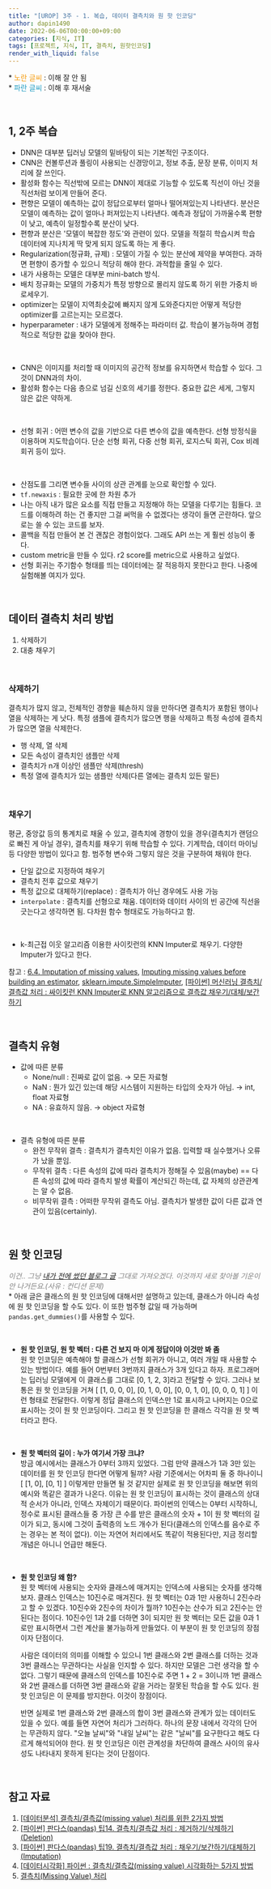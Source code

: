 ```yaml
---
title: "[UROP] 3주 - 1. 복습, 데이터 결측치와 원 핫 인코딩"
author: dapin1490
date: 2022-06-06T00:00:00+09:00
categories: [지식, IT]
tags: [프로젝트, 지식, IT, 결측치, 원핫인코딩]
render_with_liquid: false
---
```


<style>
	.x-understand { color: #f59908; }
	.understand { color: #1a9ac1 }
	.more-study { color: #915ee7 }
    .comment { color: #828282 }
    .tab { white-space: pre; }
</style>

&#42; <span class="x-understand">노란 글씨</span> : 이해 잘 안 됨  
&#42; <span class="understand">파란 글씨</span> : 이해 후 재서술  

<br>

## 1, 2주 복습
- DNN은 대부분 딥러닝 모델의 밑바탕이 되는 기본적인 구조이다.
- CNN은 컨볼루션과 풀링이 사용되는 신경망이고, 정보 추출, 문장 분류, 이미지 처리에 잘 쓰인다.
- 활성화 함수는 직선밖에 모르는 DNN이 제대로 기능할 수 있도록 직선이 아닌 것을 직선처럼 보이게 만들어 준다.
- 편향은 모델이 예측하는 값이 정답으로부터 얼마나 떨어져있는지 나타낸다. 분산은 모델이 예측하는 값이 얼마나 퍼져있는지 나타낸다. 예측과 정답이 가까울수록 편향이 낮고, 예측이 일정할수록 분산이 낮다.
- 편향과 분산은 '모델이 복잡한 정도'와 관련이 있다. 모델을 적절히 학습시켜 학습 데이터에 지나치게 딱 맞게 되지 않도록 하는 게 좋다.
- Regularization(정규화, 규제) : 모델이 가질 수 있는 분산에 제약을 부여한다. 과하면 편향이 증가할 수 있으니 적당히 해야 한다. 과적합을 줄일 수 있다.
- 내가 사용하는 모델은 대부분 mini-batch 방식.
- 배치 정규화는 모델의 가중치가 특정 방향으로 몰리지 않도록 하기 위한 가중치 바로세우기.
- optimizer는 모델이 지역최솟값에 빠지지 않게 도와준다지만 어떻게 적당한 optimizer를 고르는지는 모르겠다.
- hyperparameter : 내가 모델에게 정해주는 파라미터 값. 학습이 불가능하며 경험적으로 적당한 값을 찾아야 한다.

<br>

- CNN은 이미지를 처리할 때 이미지의 공간적 정보를 유지하면서 학습할 수 있다. 그것이 DNN과의 차이.
- 활성화 함수는 다음 층으로 넘길 신호의 세기를 정한다. 중요한 값은 세게, 그렇지 않은 값은 약하게.

<br>

- 선형 회귀 : 어떤 변수의 값을 기반으로 다른 변수의 값을 예측한다. 선형 방정식을 이용하며 지도학습이다. 단순 선형 회귀, 다중 선형 회귀, 로지스틱 회귀, Cox 비례 회귀 등이 있다.

<br>

- 산점도를 그리면 변수들 사이의 상관 관계를 눈으로 확인할 수 있다.
- `tf.newaxis` : 필요한 곳에 한 차원 추가
- 나는 아직 내가 많은 요소를 직접 만들고 지정해야 하는 모델을 다루기는 힘들다. 코드를 이해하려 하는 건 좋지만 그걸 써먹을 수 없겠다는 생각이 들면 곤란하다. 앞으로는 쓸 수 있는 코드를 보자.
- 콜백을 직접 만들어 본 건 괜찮은 경험이었다. 그래도 API 쓰는 게 훨씬 성능이 좋다.
- custom metric을 만들 수 있다. r2 score를 metric으로 사용하고 싶었다.
- 선형 회귀는 주기함수 형태를 띄는 데이터에는 잘 적응하지 못한다고 한다. 나중에 실험해볼 여지가 있다.

<br>

## 데이터 결측치 처리 방법
1. 삭제하기
2. 대충 채우기
  
<br>

### 삭제하기
결측치가 많지 않고, 전체적인 경향을 훼손하지 않을 만하다면 결측치가 포함된 행이나 열을 삭제하는 게 낫다. 특정 샘플에 결측치가 많으면 행을 삭제하고 특정 속성에 결측치가 많으면 열을 삭제한다.  
- 행 삭제, 열 삭제
- 모든 속성이 결측치인 샘플만 삭제
- 결측치가 n개 이상인 샘플만 삭제(thresh)
- 특정 열에 결측치가 있는 샘플만 삭제(다른 열에는 결측치 있든 말든)
  
<br>

### 채우기
평균, 중앙값 등의 통계치로 채울 수 있고, 결측치에 경향이 있을 경우(결측치가 랜덤으로 빠진 게 아닐 경우), 결측치를 채우기 위해 학습할 수 있다. 기계학습, 데이터 마이닝 등 다양한 방법이 있다고 함. 범주형 변수와 그렇지 않은 것을 구분하여 채워야 한다.  
- 단일 값으로 지정하여 채우기
- 결측치 전후 값으로 채우기
- 특정 값으로 대체하기(replace) : 결측치가 아닌 경우에도 사용 가능
- `interpolate` : 결측치를 선형으로 채움. 데이터와 데이터 사이의 빈 공간에 직선을 긋는다고 생각하면 됨. 다차원 함수 형태로도 가능하다고 함.

<br>

- k-최근접 이웃 알고리즘 이용한 사이킷런의 KNN Imputer로 채우기. 다양한 Imputer가 있다고 한다.

참고 : [6.4. Imputation of missing values](https://scikit-learn.org/stable/modules/impute.html), [Imputing missing values before building an estimator](https://scikit-learn.org/stable/auto_examples/impute/plot_missing_values.html), [sklearn.impute.SimpleImputer](https://scikit-learn.org/stable/modules/generated/sklearn.impute.SimpleImputer.html), [[파이썬] 머신러닝 결측치/결측값 처리 : 싸이킷런 KNN Imputer로 KNN 알고리즘으로 결측값 채우기/대체/보간하기](https://blog.naver.com/youji4ever/222013171055)  

<br>

## 결측치 유형
* 값에 따른 분류
    - None/null : 진짜로 값이 없음. → 모든 자료형
    - NaN : 뭔가 있긴 있는데 해당 시스템이 지원하는 타입의 숫자가 아님. → int, float 자료형
    - NA : 유효하지 않음. → object 자료형

<br>

* 결측 유형에 따른 분류
    - 완전 무작위 결측 : 결측치가 결측치인 이유가 없음. 입력할 때 실수했거나 오류가 났을 뿐임.
    - 무작위 결측 : 다른 속성의 값에 따라 결측치가 정해질 수 있음(maybe) == 다른 속성의 값에 따라 결측치 발생 확률이 계산되긴 하는데, 값 자체의 상관관계는 알 수 없음.
    - 비무작위 결측 : 어떠한 무작위 결측도 아님. 결측치가 발생한 값이 다른 값과 연관이 있음(certainly).

<br>

## 원 핫 인코딩
*<span class="comment">이건.. 그냥 [내가 전에 썼던 블로그 글](https://dapin1490.github.io/satinbower/posts/it-deeplearning-data-1/) 그대로 가져오겠다. 이것까지 새로 찾아볼 기운이 안 나거든요.(사유 : 컨디션 문제)</span>*  
&#42; 아래 글은 클래스의 원 핫 인코딩에 대해서만 설명하고 있는데, 클래스가 아니라 속성에 원 핫 인코딩을 할 수도 있다. 이 또한 범주형 값일 때 가능하며 `pandas.get_dummies()`를 사용할 수 있다.  

<br>
  
- **원 핫 인코딩, 원 핫 벡터 : 다른 건 보지 마 이게 정답이야 이것만 봐 좀**  
    원 핫 인코딩은 예측해야 할 클래스가 선형 회귀가 아니고, 여러 개일 때 사용할 수 있는 방법이다. 예를 들어 0번부터 3번까지 클래스가 3개 있다고 하자. 프로그래머는 딥러닝 모델에게 이 클래스를 그대로 [0, 1, 2, 3]라고 전달할 수 있다. 그러나 보통은 원 핫 인코딩을 거쳐 [ [1, 0, 0, 0], [0, 1, 0, 0], [0, 0, 1, 0], [0, 0, 0, 1] ] 이런 형태로 전달한다. 이렇게 정답 클래스의 인덱스만 1로 표시하고 나머지는 0으로 표시하는 것이 원 핫 인코딩이다. 그리고 원 핫 인코딩을 한 클래스 각각을 원 핫 벡터라고 한다.

<br>

- **원 핫 벡터의 길이 : 누가 여기서 가장 크냐?**  
    방금 예시에서는 클래스가 0부터 3까지 있었다. 그럼 만약 클래스가 1과 3만 있는 데이터를 원 핫 인코딩 한다면 어떻게 될까? 사람 기준에서는 어차피 둘 중 하나이니 [ [1, 0], [0, 1] ] 이렇게만 만들면 될 것 같지만 실제로 원 핫 인코딩을 해보면 위의 예시와 똑같은 결과가 나온다. 이유는 원 핫 인코딩이 표시하는 것이 클래스의 상대적 순서가 아니라, 인덱스 자체이기 때문이다. 파이썬의 인덱스는 0부터 시작하니, 정수로 표시된 클래스들 중 가장 큰 수를 받은 클래스의 숫자 + 1이 원 핫 벡터의 길이가 되고, 동시에 그것이 출력층의 노드 개수가 된다(클래스의 인덱스를 음수로 주는 경우는 본 적이 없다). 이는 자연어 처리에서도 똑같이 적용된다만, 지금 정리할 개념은 아니니 언급만 해둔다.

<br>

- **원 핫 인코딩 왜 함?**  
    원 핫 벡터에 사용되는 숫자와 클래스에 매겨지는 인덱스에 사용되는 숫자를 생각해 보자. 클래스 인덱스는 10진수로 매겨진다. 원 핫 벡터는 0과 1만 사용하니 2진수라고 할 수 있겠다. 10진수와 2진수의 차이가 뭘까? 10진수는 산수가 되고 2진수는 안 된다는 점이다. 10진수인 1과 2를 더하면 3이 되지만 원 핫 벡터는 모든 값을 0과 1로만 표시하면서 그런 계산을 불가능하게 만들었다. 이 부분이 원 핫 인코딩의 장점이자 단점이다.  
      
    사람은 데이터의 의미를 이해할 수 있으니 1번 클래스와 2번 클래스를 더하는 것과 3번 클래스는 무관하다는 사실을 인지할 수 있다. 하지만 모델은 그런 생각을 할 수 없다. 그렇기 때문에 클래스의 인덱스를 10진수로 주면 1 + 2 = 3이니까 1번 클래스와 2번 클래스를 더하면 3번 클래스와 같을 거라는 잘못된 학습을 할 수도 있다. 원 핫 인코딩은 이 문제를 방지한다. 이것이 장점이다.  
      
    반면 실제로 1번 클래스와 2번 클래스의 합이 3번 클래스와 관계가 있는 데이터도 있을 수 있다. 예를 들면 자연어 처리가 그러하다. 하나의 문장 내에서 각각의 단어는 무관하지 않다. "오늘 날씨"와 "내일 날씨"는 같은 "날씨"를 요구한다고 해도 다르게 해석되어야 한다. 원 핫 인코딩은 이런 관계성을 차단하여 클래스 사이의 유사성도 나타내지 못하게 된다는 것이 단점이다.

<br>

## 참고 자료
1. [[데이터분석] 결측치/결측값(missing value) 처리를 위한 2가지 방법](https://blog.naver.com/youji4ever/221690373437)
2. [[파이썬] 판다스(pandas) 팁14. 결측치/결측값 처리 : 제거하기/삭제하기(Deletion)](https://blog.naver.com/youji4ever/221712578078)
3. [[파이썬] 판다스(pandas) 팁19. 결측치/결측값 처리 : 채우기/보간하기/대체하기(Imputation)](https://blog.naver.com/youji4ever/221791455668)
4. [[데이터시각화] 파이썬 : 결측치/결측값(missing value) 시각화하는 5가지 방법](https://blog.naver.com/youji4ever/221623491491)
5. [결측치(Missing Value) 처리](https://junklee.tistory.com/4)